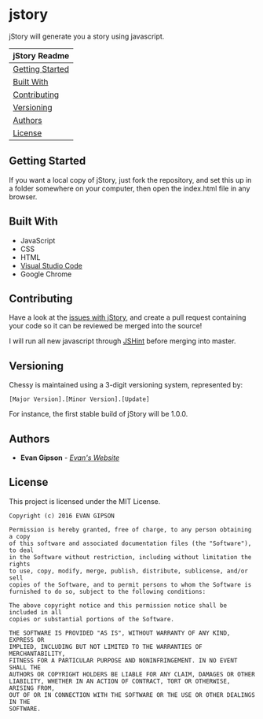 # jstory
jStory will generate you a story using javascript.

| jStory Readme |
|---|
| [Getting Started](#getting-started) |
| [Built With](#built-with) |
| [Contributing](#contributing)  |
| [Versioning](#versioning) |
| [Authors](#authors)  |
| [License](#license) |

## Getting Started
If you want a local copy of jStory, just fork the repository, and set this up in a folder somewhere on your computer, then open the index.html file in any browser.

## Built With
* JavaScript
* CSS
* HTML
* [Visual Studio Code](https://code.visualstudio.com/)
* Google Chrome

## Contributing
Have a look at the [issues with jStory](https://github.com/evangipson/jstory/issues), and create a pull request containing your code so it can be reviewed be merged into the source!

I will run all new javascript through [JSHint](http://jshint.com/) before merging into master.

## Versioning
Chessy is maintained using a 3-digit versioning system, represented by:
```
[Major Version].[Minor Version].[Update]
```
For instance, the first stable build of jStory will be 1.0.0.

## Authors
* **Evan Gipson** - *[Evan's Website](https://evangipson.com/)*

## License
This project is licensed under the MIT License.
```
Copyright (c) 2016 EVAN GIPSON

Permission is hereby granted, free of charge, to any person obtaining a copy
of this software and associated documentation files (the "Software"), to deal
in the Software without restriction, including without limitation the rights
to use, copy, modify, merge, publish, distribute, sublicense, and/or sell
copies of the Software, and to permit persons to whom the Software is
furnished to do so, subject to the following conditions:

The above copyright notice and this permission notice shall be included in all
copies or substantial portions of the Software.

THE SOFTWARE IS PROVIDED "AS IS", WITHOUT WARRANTY OF ANY KIND, EXPRESS OR
IMPLIED, INCLUDING BUT NOT LIMITED TO THE WARRANTIES OF MERCHANTABILITY,
FITNESS FOR A PARTICULAR PURPOSE AND NONINFRINGEMENT. IN NO EVENT SHALL THE
AUTHORS OR COPYRIGHT HOLDERS BE LIABLE FOR ANY CLAIM, DAMAGES OR OTHER
LIABILITY, WHETHER IN AN ACTION OF CONTRACT, TORT OR OTHERWISE, ARISING FROM,
OUT OF OR IN CONNECTION WITH THE SOFTWARE OR THE USE OR OTHER DEALINGS IN THE
SOFTWARE.
```
